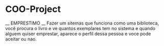 # COO-Project

__ EMPRESTIMO __
Fazer um sitemas que funciona como uma biblioteca, você procura o livro e ve quantos exemplares tem no sistema e quando alguem quiser emprestar, aparece o perfil dessa pessoa e voce pode aceitar ou nao.
